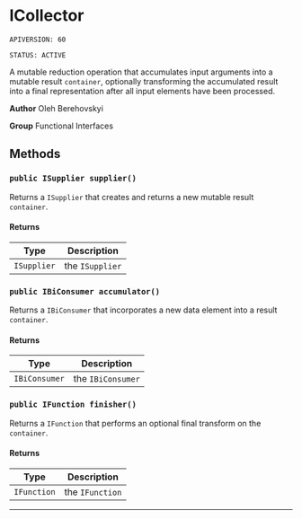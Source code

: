 # ICollector

`APIVERSION: 60`

`STATUS: ACTIVE`

A mutable reduction operation that accumulates input arguments
into a mutable result `container`, optionally transforming the accumulated result into
a final representation after all input elements have been processed.


**Author** Oleh Berehovskyi


**Group** Functional Interfaces

## Methods
### `public ISupplier supplier()`

Returns a `ISupplier` that creates and returns a new mutable result `container`.

#### Returns

|Type|Description|
|---|---|
|`ISupplier`|the `ISupplier`|

### `public IBiConsumer accumulator()`

Returns a `IBiConsumer` that incorporates a new data element into a result `container`.

#### Returns

|Type|Description|
|---|---|
|`IBiConsumer`|the `IBiConsumer`|

### `public IFunction finisher()`

Returns a `IFunction` that performs an optional final transform on the `container`.

#### Returns

|Type|Description|
|---|---|
|`IFunction`|the `IFunction`|

---
